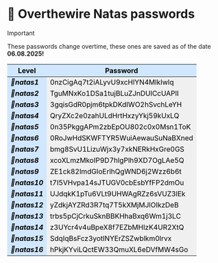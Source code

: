


# 🔐 Overthewire Natas passwords

>[!IMPORTANT]
>These passwords change overtime, these ones are saved as of the date **06.08.2025!**

<table>
  <thead>
    <tr>
      <th style="background-color: #d0e7ff; color: black;">Level</th>
      <th style="background-color: #d0e7ff; color: black;">Password</th>
    </tr>
  </thead>
  <tbody>
    <tr>
      <td style="background-color: #d0e7ff; color: black;"><b><i>🔹natas1</i></b></td>
      <td style="background-color: #f0f0f0; color: black;">0nzCigAq7t2iALyvU9xcHlYN4MlkIwlq</td>
    </tr>
    <tr>
      <td style="background-color: #d0e7ff; color: black;"><b><i>🔹natas2</i></b></td>
      <td style="background-color: #f0f0f0; color: black;">TguMNxKo1DSa1tujBLuZJnDUlCcUAPlI</td>
    </tr>
    <tr>
      <td style="background-color: #d0e7ff; color: black;"><b><i>🔹natas3</i></b></td>
      <td style="background-color: #f0f0f0; color: black;">3gqisGdR0pjm6tpkDKdIWO2hSvchLeYH</td>
    </tr>
    <tr>
      <td style="background-color: #d0e7ff; color: black;"><b><i>🔹natas4</i></b></td>
      <td style="background-color: #f0f0f0; color: black;">QryZXc2e0zahULdHrtHxzyYkj59kUxLQ</td>
    </tr>
    <tr>
      <td style="background-color: #d0e7ff; color: black;"><b><i>🔹natas5</i></b></td>
      <td style="background-color: #f0f0f0; color: black;">0n35PkggAPm2zbEpOU802c0x0Msn1ToK</td>
    </tr>
    <tr>
      <td style="background-color: #d0e7ff; color: black;"><b><i>🔹natas6</i></b></td>
      <td style="background-color: #f0f0f0; color: black;">0RoJwHdSKWFTYR5WuiAewauSuNaBXned</td>
    </tr>
    <tr>
      <td style="background-color: #d0e7ff; color: black;"><b><i>🔹natas7</i></b></td>
      <td style="background-color: #f0f0f0; color: black;">bmg8SvU1LizuWjx3y7xkNERkHxGre0GS</td>
    </tr>
    <tr>
      <td style="background-color: #d0e7ff; color: black;"><b><i>🔹natas8</i></b></td>
      <td style="background-color: #f0f0f0; color: black;">xcoXLmzMkoIP9D7hlgPlh9XD7OgLAe5Q</td>
    </tr>
    <tr>
      <td style="background-color: #d0e7ff; color: black;"><b><i>🔹natas9</i></b></td>
      <td style="background-color: #f0f0f0; color: black;">ZE1ck82lmdGIoErlhQgWND6j2Wzz6b6t</td>
    </tr>
    <tr>
      <td style="background-color: #d0e7ff; color: black;"><b><i>🔹natas10</i></b></td>
      <td style="background-color: #f0f0f0; color: black;">t7I5VHvpa14sJTUGV0cbEsbYfFP2dmOu</td>
    </tr>
    <tr>
      <td style="background-color: #d0e7ff; color: black;"><b><i>🔹natas11</i></b></td>
      <td style="background-color: #f0f0f0; color: black;">UJdqkK1pTu6VLt9UHWAgRZz6sVUZ3lEk</td>
    </tr>
    <tr>
      <td style="background-color: #d0e7ff; color: black;"><b><i>🔹natas12</i></b></td>
      <td style="background-color: #f0f0f0; color: black;">yZdkjAYZRd3R7tq7T5kXMjMJlOIkzDeB</td>
    </tr>
    <tr>
      <td style="background-color: #d0e7ff; color: black;"><b><i>🔹natas13</i></b></td>
      <td style="background-color: #f0f0f0; color: black;">trbs5pCjCrkuSknBBKHhaBxq6Wm1j3LC</td>
    </tr>
    <tr>
      <td style="background-color: #d0e7ff; color: black;"><b><i>🔹natas14</i></b></td>
      <td style="background-color: #f0f0f0; color: black;">z3UYcr4v4uBpeX8f7EZbMHlzK4UR2XtQ</td>
    </tr>
    <tr>
      <td style="background-color: #d0e7ff; color: black;"><b><i>🔹natas15</i></b></td>
      <td style="background-color: #f0f0f0; color: black;">SdqIqBsFcz3yotlNYErZSZwblkm0lrvx</td>
    </tr>
    <tr>
      <td style="background-color: #d0e7ff; color: black;"><b><i>🔹natas16</i></b></td>
      <td style="background-color: #f0f0f0; color: black;">hPkjKYviLQctEW33QmuXL6eDVfMW4sGo</td>
    </tr>
  </tbody>
</table>
